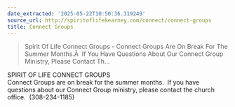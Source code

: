 ```yaml
---
date_extracted: '2025-05-22T10:50:36.319249'
source_url: http://spiritoflifekearney.com/connect/connect-groups
title: Connect Groups
---
```


> Spirit Of Life Connect Groups - Connect Groups Are On Break For The Summer Months.Â  If You Have Questions About Our Connect Group Ministry, Please Contact Th...

SPIRIT OF LIFE CONNECT GROUPS  
Connect Groups are on break for the summer months.  If you have questions about our Connect Group ministry, please contact the church office.  (308-234-1185)  